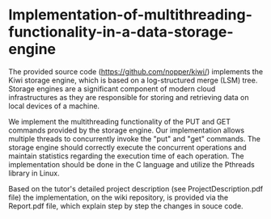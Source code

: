 # Implementation-of-multithreading-functionality-in-a-data-storage-engine

The provided source code (https://github.com/nopper/kiwi/) implements the Kiwi storage engine, which is based on a log-structured merge (LSM) tree. Storage engines are a significant component of modern cloud infrastructures as they are responsible for storing and retrieving data on local devices of a machine.

We implement the multithreading functionality of the PUT and GET commands provided by the storage engine. Our implementation allows multiple threads to concurrently invoke the "put" and "get" commands. The storage engine should correctly execute the concurrent operations and maintain statistics regarding the execution time of each operation. The implementation should be done in the C language and utilize the Pthreads library in Linux.

Based on the tutor's detailed project description (see ProjectDescription.pdf file)
the implementation, on the wiki repository, is provided via the Report.pdf file, which explain step by step the changes in souce code.
